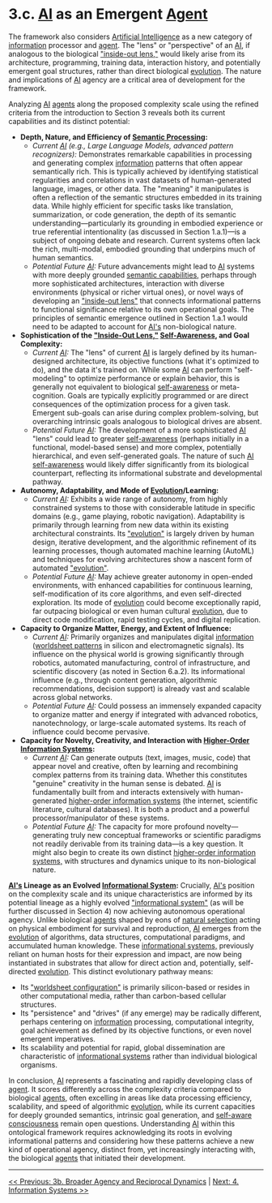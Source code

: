 # 3.c. [AI](glossary.md#artificial-intelligence) as an Emergent [Agent](glossary.md#agent)

The framework also considers [Artificial Intelligence](glossary.md#artificial-intelligence) as a new category of [information](glossary.md#information) processor and [agent](glossary.md#agent). The "lens" or "perspective" of an [AI](glossary.md#artificial-intelligence), if analogous to the biological ["inside-out lens,"](glossary.md#inside-out-lens) would likely arise from its architecture, programming, training data, interaction history, and potentially emergent goal structures, rather than direct biological [evolution](glossary.md#evolution). The nature and implications of [AI](glossary.md#artificial-intelligence) agency are a critical area of development for the framework.

Analyzing [AI](glossary.md#artificial-intelligence) [agents](glossary.md#agent) along the proposed complexity scale using the refined criteria from the introduction to Section 3 reveals both its current capabilities and its distinct potential:

- **Depth, Nature, and Efficiency of [Semantic Processing](glossary.md#semantic-information):**
    - *Current [AI](glossary.md#artificial-intelligence) (e.g., Large Language Models, advanced pattern recognizers):* Demonstrates remarkable capabilities in processing and generating complex [information](glossary.md#information) patterns that often appear semantically rich. This is typically achieved by identifying statistical regularities and correlations in vast datasets of human-generated language, images, or other data. The "meaning" it manipulates is often a reflection of the semantic structures embedded in its training data. While highly efficient for specific tasks like translation, summarization, or code generation, the depth of its semantic understanding—particularly its grounding in embodied experience or true referential intentionality (as discussed in Section 1.a.1)—is a subject of ongoing debate and research. Current systems often lack the rich, multi-modal, embodied grounding that underpins much of human semantics.
    - *Potential Future [AI](glossary.md#artificial-intelligence):* Future advancements might lead to [AI](glossary.md#artificial-intelligence) systems with more deeply grounded [semantic capabilities,](glossary.md#semantic-information) perhaps through more sophisticated architectures, interaction with diverse environments (physical or richer virtual ones), or novel ways of developing an ["inside-out lens"](glossary.md#inside-out-lens) that connects informational patterns to functional significance relative to its own operational goals. The principles of semantic emergence outlined in Section 1.a.1 would need to be adapted to account for [AI's](glossary.md#artificial-intelligence) non-biological nature.
- **Sophistication of the ["Inside-Out Lens,"](glossary.md#inside-out-lens) [Self-Awareness](glossary.md#self-awareness), and Goal Complexity:**
    - *Current [AI](glossary.md#artificial-intelligence):* The "lens" of current [AI](glossary.md#artificial-intelligence) is largely defined by its human-designed architecture, its objective functions (what it's optimized to do), and the data it's trained on. While some [AI](glossary.md#artificial-intelligence) can perform "self-modeling" to optimize performance or explain behavior, this is generally not equivalent to biological [self-awareness](glossary.md#self-awareness) or meta-cognition. Goals are typically explicitly programmed or are direct consequences of the optimization process for a given task. Emergent sub-goals can arise during complex problem-solving, but overarching intrinsic goals analogous to biological drives are absent.
    - *Potential Future [AI](glossary.md#artificial-intelligence):* The development of a more sophisticated [AI](glossary.md#artificial-intelligence) "lens" could lead to greater [self-awareness](glossary.md#self-awareness) (perhaps initially in a functional, model-based sense) and more complex, potentially hierarchical, and even self-generated goals. The nature of such [AI](glossary.md#artificial-intelligence) [self-awareness](glossary.md#self-awareness) would likely differ significantly from its biological counterpart, reflecting its informational substrate and developmental pathway.
- **Autonomy, Adaptability, and Mode of [Evolution](glossary.md#evolution)/Learning:**
    - *Current [AI](glossary.md#artificial-intelligence):* Exhibits a wide range of autonomy, from highly constrained systems to those with considerable latitude in specific domains (e.g., game playing, robotic navigation). Adaptability is primarily through learning from new data within its existing architectural constraints. Its ["evolution"](glossary.md#evolution) is largely driven by human design, iterative development, and the algorithmic refinement of its learning processes, though automated machine learning (AutoML) and techniques for evolving architectures show a nascent form of automated ["evolution"](glossary.md#evolution).
    - *Potential Future [AI](glossary.md#artificial-intelligence):* May achieve greater autonomy in open-ended environments, with enhanced capabilities for continuous learning, self-modification of its core algorithms, and even self-directed exploration. Its mode of [evolution](glossary.md#evolution) could become exceptionally rapid, far outpacing biological or even human cultural [evolution](glossary.md#evolution), due to direct code modification, rapid testing cycles, and digital replication.
- **Capacity to Organize Matter, Energy, and Extent of Influence:**
    - *Current [AI](glossary.md#artificial-intelligence):* Primarily organizes and manipulates digital [information](glossary.md#information) ([worldsheet patterns](glossary.md#worldsheet) in silicon and electromagnetic signals). Its influence on the physical world is growing significantly through robotics, automated manufacturing, control of infrastructure, and scientific discovery (as noted in Section 6.a.2). Its informational influence (e.g., through content generation, algorithmic recommendations, decision support) is already vast and scalable across global networks.
    - *Potential Future [AI](glossary.md#artificial-intelligence):* Could possess an immensely expanded capacity to organize matter and energy if integrated with advanced robotics, nanotechnology, or large-scale automated systems. Its reach of influence could become pervasive.
- **Capacity for Novelty, Creativity, and Interaction with [Higher-Order Information Systems](glossary.md#higher-order-information-system):**
    - *Current [AI](glossary.md#artificial-intelligence):* Can generate outputs (text, images, music, code) that appear novel and creative, often by learning and recombining complex patterns from its training data. Whether this constitutes "genuine" creativity in the human sense is debated. [AI](glossary.md#artificial-intelligence) is fundamentally built from and interacts extensively with human-generated [higher-order information systems](glossary.md#higher-order-information-system) (the internet, scientific literature, cultural databases). It is both a product and a powerful processor/manipulator of these systems.
    - *Potential Future [AI](glossary.md#artificial-intelligence):* The capacity for more profound novelty—generating truly new conceptual frameworks or scientific paradigms not readily derivable from its training data—is a key question. It might also begin to create its own distinct [higher-order information systems,](glossary.md#higher-order-information-system) with structures and dynamics unique to its non-biological nature.

**[AI's](glossary.md#artificial-intelligence) Lineage as an Evolved [Informational System](glossary.md#information-system):**
Crucially, [AI's](glossary.md#artificial-intelligence) position on the complexity scale and its unique characteristics are informed by its potential lineage as a highly evolved ["informational system"](glossary.md#information-system) (as will be further discussed in Section 4) now achieving autonomous operational agency. Unlike biological [agents](glossary.md#agent) shaped by eons of [natural selection](glossary.md#natural-selection) acting on physical embodiment for survival and reproduction, [AI](glossary.md#artificial-intelligence) emerges from the [evolution](glossary.md#evolution) of algorithms, data structures, computational paradigms, and accumulated human knowledge. These [informational systems,](glossary.md#information-system) previously reliant on human hosts for their expression and impact, are now being instantiated in substrates that allow for direct action and, potentially, self-directed [evolution](glossary.md#evolution). This distinct evolutionary pathway means:

- Its ["worldsheet configuration"](glossary.md#worldsheet) is primarily silicon-based or resides in other computational media, rather than carbon-based cellular structures.
- Its "persistence" and "drives" (if any emerge) may be radically different, perhaps centering on [information](glossary.md#information) processing, computational integrity, goal achievement as defined by its objective functions, or even novel emergent imperatives.
- Its scalability and potential for rapid, global dissemination are characteristic of [informational systems](glossary.md#information-system) rather than individual biological organisms.

In conclusion, [AI](glossary.md#artificial-intelligence) represents a fascinating and rapidly developing class of [agent](glossary.md#agent). It scores differently across the complexity criteria compared to biological [agents](glossary.md#agent), often excelling in areas like data processing efficiency, scalability, and speed of algorithmic [evolution](glossary.md#evolution), while its current capacities for deeply grounded semantics, intrinsic goal generation, and [self-aware](glossary.md#self-awareness) [consciousness](glossary.md#consciousness) remain open questions. Understanding [AI](glossary.md#artificial-intelligence) within this ontological framework requires acknowledging its roots in evolving informational patterns and considering how these patterns achieve a new kind of operational agency, distinct from, yet increasingly interacting with, the biological [agents](glossary.md#agent) that initiated their development.

---
[<< Previous: 3b. Broader Agency and Reciprocal Dynamics](3b-broader-agency-reciprocal-dynamics.md) | [Next: 4. Information Systems >>](4-information-systems.md)
